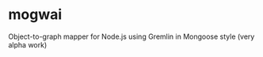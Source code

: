 mogwai
======

Object-to-graph mapper for Node.js using Gremlin in Mongoose style (very alpha work)
